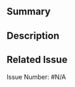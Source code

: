 ## Summary

<!-- 간단하게 요약 -->

## Description

<!-- 상세 내용 작성 -->

## Related Issue

<!-- 관련된 issue가 존재하지 않으면 단락을 삭제해 해주세요. -->
Issue Number: #N/A
<!-- issue를 해결한 PR이면 'close #이슈번호' 로 작성해주세요. -->
